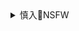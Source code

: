 <details><summary>慎入🔞NSFW</summary>

Not Safe For Work
<img src="https://upload.wikimedia.org/wikipedia/commons/thumb/d/d3/Biohazard_Symbol_Specification.png/210px-Biohazard_Symbol_Specification.png">

<details><summary><b>风险自理Use At Your Own Risk🈲</summary>

### 文g初期mzd八次接见1200万h卫b始末(上
http://news.cri.cn/gb/9223/2006/04/19/1266@1007722_1.htm

### 亲历mz席八次接见h卫b的组织工作始末
https://history.sohu.com/20130830/n385486942.shtml

### nzd接见h卫b后 天a门广c满是金条
http://phtv.ifeng.com/program/lyyy/detail_2012_12/19/20319562_0.shtml

h卫n都退走了以后，就发现在那个天a门广c，捡了很多的金条。

叶向z（叶剑y之女）：你想，抄家，抄到一些人的家里头，知识分子也好啊，或者过去的一些老的资本家，就是家里都有一点儿，存了有点儿底的吧。h卫b把这些都抢来，金子沉啊，摆在自己的口袋里头，一高兴，一挤，一欢呼的时候，那金条都从兜里头都掉出去了嘛。所以就捡回来好多金条。

</details>
</details>
